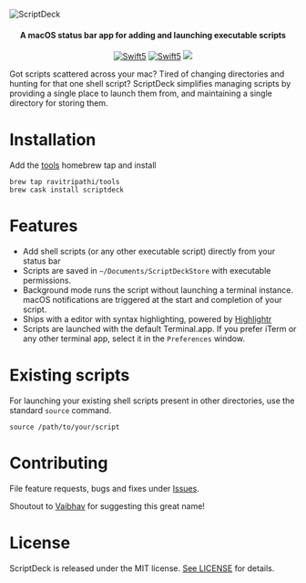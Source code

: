 ![ScriptDeck](https://raw.githubusercontent.com/ravitripathi/ScriptDeck/master/ScriptDeckLogo.png)

<H4 align="center">
A macOS status bar app for adding and launching executable scripts
</H4>


<p align="center">
<a href="https://developer.apple.com/swift"><img alt="Swift5" src="https://img.shields.io/badge/language-Swift5-orange.svg"/></a>
<a href="https://github.com/ravitripathi/ScriptDeck/releases"><img alt="Swift5" src="https://img.shields.io/github/v/tag/ravitripathi/ScriptDeck?label=release"/></a>
<a href="https://img.shields.io/github/downloads/ravitripathi/ScriptDeck/total?color=green"><img src="https://img.shields.io/github/downloads/ravitripathi/ScriptDeck/total?color=green"/></a>
</p>

Got scripts scattered across your mac? Tired of changing directories and hunting for that one shell script? ScriptDeck simplifies managing scripts by providing a single place to launch them from, and maintaining a single directory for storing them.

# Installation
Add the [tools](https://github.com/ravitripathi/homebrew-tools) homebrew tap and install

```
brew tap ravitripathi/tools
brew cask install scriptdeck
```

# Features
- Add shell scripts (or any other executable script) directly from your status bar
- Scripts are saved in `~/Documents/ScriptDeckStore` with executable permissions.
- Background mode runs the script without launching a terminal instance. macOS notifications are triggered at the start and completion of your script.
- Ships with a editor with syntax highlighting, powered by [Highlightr](https://github.com/raspu/Highlightr)
- Scripts are launched with the default Terminal.app. If you prefer iTerm or any other terminal app, select it in the `Preferences` window.

# Existing scripts

For launching your existing shell scripts present in other directories, use the standard `source` command.

`source /path/to/your/script`

# Contributing

File feature requests, bugs and fixes under [Issues](https://github.com/ravitripathi/ScriptDeck/issues).

Shoutout to [Vaibhav](https://github.com/vshelke) for suggesting this great name!

# License

ScriptDeck is released under the MIT license. [See LICENSE](https://github.com/ravitripathi/ScriptDeck/blob/master/LICENSE) for details.
